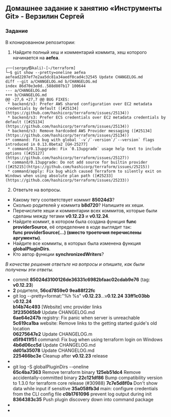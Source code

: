 ## Домашнее задание к занятию «Инструменты Git» - Верзилин Сергей

### Задание

В клонированном репозитории:
1. Найдите полный хеш и комментарий коммита, хеш которого начинается на **aefea**.  
```
┌──(sergey㉿kali)-[~/terraform]
└─$ git show --pretty=oneline aefea                                                                                             
aefead2207ef7e2aa5dc81a34aedf0cad4c32545 Update CHANGELOG.md
diff --git a/CHANGELOG.md b/CHANGELOG.md
index 86d70e3e0d..588d807b17 100644
--- a/CHANGELOG.md
+++ b/CHANGELOG.md
@@ -27,6 +27,7 @@ BUG FIXES:
 * backend/s3: Prefer AWS shared configuration over EC2 metadata credentials by default ([#25134](https://github.com/hashicorp/terraform/issues/25134))
 * backend/s3: Prefer ECS credentials over EC2 metadata credentials by default ([#25134](https://github.com/hashicorp/terraform/issues/25134))
 * backend/s3: Remove hardcoded AWS Provider messaging ([#25134](https://github.com/hashicorp/terraform/issues/25134))
+* command: Fix bug with global `-v`/`-version`/`--version` flags introduced in 0.13.0beta2 [GH-25277]
 * command/0.13upgrade: Fix `0.13upgrade` usage help text to include options ([#25127](https://github.com/hashicorp/terraform/issues/25127))
 * command/0.13upgrade: Do not add source for builtin provider ([#25215](https://github.com/hashicorp/terraform/issues/25215))
 * command/apply: Fix bug which caused Terraform to silently exit on Windows when using absolute plan path ([#25233](https://github.com/hashicorp/terraform/issues/25233))
```


2. Ответьте на вопросы.
 * Какому тегу соответствует коммит **85024d3**?
 * Сколько родителей у коммита **b8d720**? Напишите их хеши.
 * Перечислите хеши и комментарии всех коммитов, которые были сделаны между тегами **v0.12.23** и **v0.12.24**.
 * Найдите коммит, в котором была создана функция **func providerSource**, её определение в коде выглядит так:  
   **func providerSource(...) (вместо троеточия перечислены аргументы)**.
 * Найдите все коммиты, в которых была изменена функция **globalPluginDirs**.
 * Кто автор функции **synchronizedWriters**?

*В качестве решения ответьте на вопросы и опишите, как были получены эти ответы.*



  * commit **85024d3100126de36331c6982bfaac02cdab9e76** (tag: **v0.12.23**)
  * **2** родителя, **56cd7859e0**  **9ea88f22fc** 
  * git log --pretty=format:"%h %s" v**0.12.23**...v**0.12.24**
    **33ff1c03bb** v**0.12.24**  
    **b14b74c493** [Website] vmc provider links  
    **3f235065b9** Update CHANGELOG.md  
    **6ae64e247b** registry: Fix panic when server is unreachable   
    **5c619ca1ba** website: Remove links to the getting started guide's old location  
    **06275647e2** Update CHANGELOG.m  
    **d5f9411f51** command: Fix bug when using terraform login on Windows  
    **4b6d06cc5d** Update CHANGELOG.md  
    **dd01a35078** Update CHANGELOG.md  
    **225466bc3e** Cleanup after **v0.12.23** release
  * 
  * git log -S globalPluginDirs --oneline  
    **65c4ba7363** Remove terraform binary
    **125eb51dc4** Remove accidentally-committed binary
    **22c121df86** Bump compatibility version to 1.3.0 for terraform core release (#30988)
    **7c7e5d8f0a** Don't show data while input if sensitive
    **35a058fb3d** main: configure credentials from the CLI config file
    **c0b1761096** prevent log output during init
    **8364383c35** Push plugin discovery down into command package
  * 
  * 

